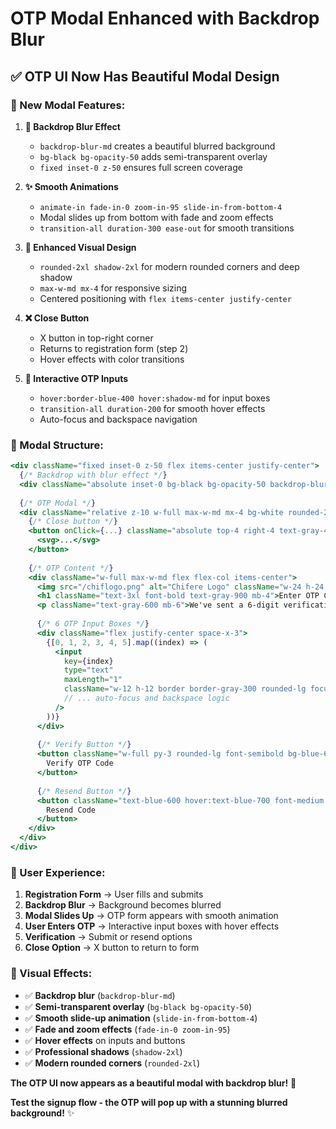 # OTP Modal Enhanced with Backdrop Blur

## ✅ **OTP UI Now Has Beautiful Modal Design**

### **🎨 New Modal Features:**

1. **🔮 Backdrop Blur Effect**
   - `backdrop-blur-md` creates a beautiful blurred background
   - `bg-black bg-opacity-50` adds semi-transparent overlay
   - `fixed inset-0 z-50` ensures full screen coverage

2. **✨ Smooth Animations**
   - `animate-in fade-in-0 zoom-in-95 slide-in-from-bottom-4`
   - Modal slides up from bottom with fade and zoom effects
   - `transition-all duration-300 ease-out` for smooth transitions

3. **🎯 Enhanced Visual Design**
   - `rounded-2xl shadow-2xl` for modern rounded corners and deep shadow
   - `max-w-md mx-4` for responsive sizing
   - Centered positioning with `flex items-center justify-center`

4. **❌ Close Button**
   - X button in top-right corner
   - Returns to registration form (step 2)
   - Hover effects with color transitions

5. **🎪 Interactive OTP Inputs**
   - `hover:border-blue-400 hover:shadow-md` for input boxes
   - `transition-all duration-200` for smooth hover effects
   - Auto-focus and backspace navigation

### **🎯 Modal Structure:**

```jsx
<div className="fixed inset-0 z-50 flex items-center justify-center">
  {/* Backdrop with blur effect */}
  <div className="absolute inset-0 bg-black bg-opacity-50 backdrop-blur-md"></div>
  
  {/* OTP Modal */}
  <div className="relative z-10 w-full max-w-md mx-4 bg-white rounded-2xl shadow-2xl p-8 transform transition-all duration-300 ease-out animate-in fade-in-0 zoom-in-95 slide-in-from-bottom-4">
    {/* Close button */}
    <button onClick={...} className="absolute top-4 right-4 text-gray-400 hover:text-gray-600 transition-colors">
      <svg>...</svg>
    </button>
    
    {/* OTP Content */}
    <div className="w-full max-w-md flex flex-col items-center">
      <img src="/chiflogo.png" alt="Chifere Logo" className="w-24 h-24 mx-auto mb-6" />
      <h1 className="text-3xl font-bold text-gray-900 mb-4">Enter OTP Code</h1>
      <p className="text-gray-600 mb-6">We've sent a 6-digit verification code to <strong>{formData.email || 'your email'}</strong>. Please enter it below:</p>
      
      {/* 6 OTP Input Boxes */}
      <div className="flex justify-center space-x-3">
        {[0, 1, 2, 3, 4, 5].map((index) => (
          <input
            key={index}
            type="text"
            maxLength="1"
            className="w-12 h-12 border border-gray-300 rounded-lg focus:outline-none focus:ring-2 focus:ring-blue-500 focus:border-transparent text-center text-2xl font-bold transition-all duration-200 hover:border-blue-400 hover:shadow-md"
            // ... auto-focus and backspace logic
          />
        ))}
      </div>
      
      {/* Verify Button */}
      <button className="w-full py-3 rounded-lg font-semibold bg-blue-600 text-white hover:bg-blue-700 transition disabled:opacity-50 disabled:cursor-not-allowed mt-6">
        Verify OTP Code
      </button>
      
      {/* Resend Button */}
      <button className="text-blue-600 hover:text-blue-700 font-medium text-sm disabled:opacity-50">
        Resend Code
      </button>
    </div>
  </div>
</div>
```

### **🚀 User Experience:**

1. **Registration Form** → User fills and submits
2. **Backdrop Blur** → Background becomes blurred
3. **Modal Slides Up** → OTP form appears with smooth animation
4. **User Enters OTP** → Interactive input boxes with hover effects
5. **Verification** → Submit or resend options
6. **Close Option** → X button to return to form

### **🎨 Visual Effects:**

- ✅ **Backdrop blur** (`backdrop-blur-md`)
- ✅ **Semi-transparent overlay** (`bg-black bg-opacity-50`)
- ✅ **Smooth slide-up animation** (`slide-in-from-bottom-4`)
- ✅ **Fade and zoom effects** (`fade-in-0 zoom-in-95`)
- ✅ **Hover effects** on inputs and buttons
- ✅ **Professional shadows** (`shadow-2xl`)
- ✅ **Modern rounded corners** (`rounded-2xl`)

**The OTP UI now appears as a beautiful modal with backdrop blur!** 🎉

**Test the signup flow - the OTP will pop up with a stunning blurred background!** ✨


